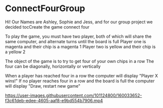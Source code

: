 # ConnectFourGroup
Hi! Our Names are Ashley, Sophie and Jess, and for our group project we decided tocCreate the game connect four

To play the game, you must have two player, both of which will share the same computer, and alternate turns until the board is full
Player one is magenta and their chip is a magenta 1
Player two is yellow and their chip is a yellow 2

The object of the game is to try to get four of your own chips in a row 
The four can be diagonally, horizontally or vertically

When a player has reached four in a row the computer will display "Player X wins!"
If no player reaches four in a row and the board is full the computer will display "Draw, restart new game"


https://user-images.githubusercontent.com/101124800/160033652-f3c61deb-edee-4605-aaf8-e9bd554b7906.mp4
